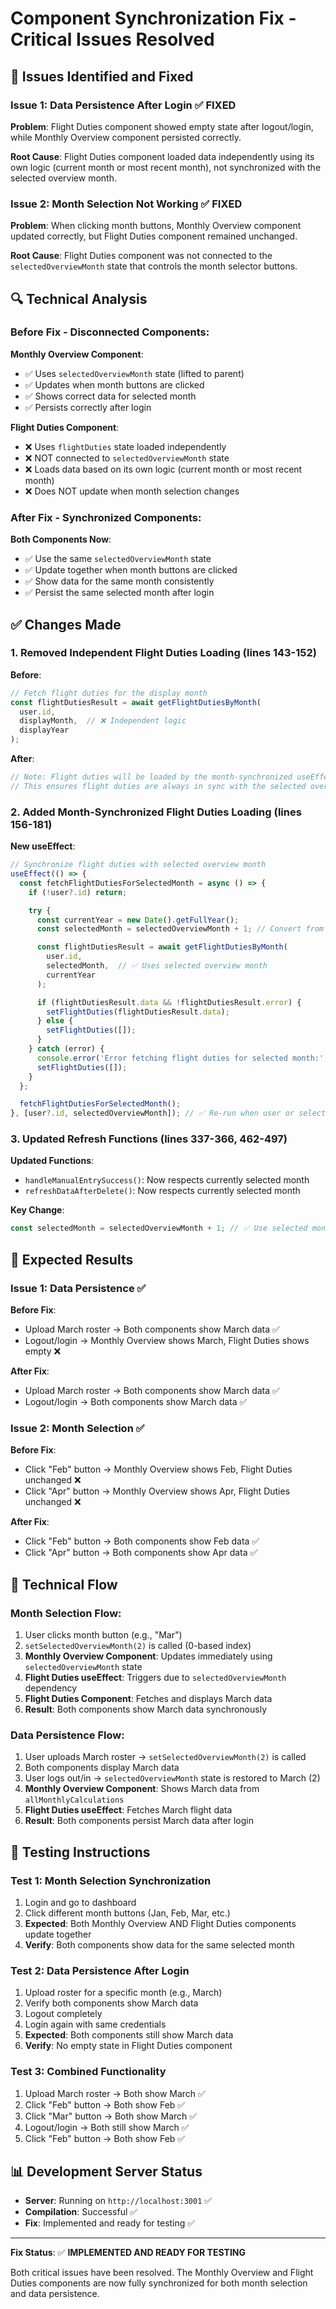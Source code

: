 # Component Synchronization Fix - Critical Issues Resolved

## 🎯 **Issues Identified and Fixed**

### **Issue 1: Data Persistence After Login** ✅ FIXED
**Problem**: Flight Duties component showed empty state after logout/login, while Monthly Overview component persisted correctly.

**Root Cause**: Flight Duties component loaded data independently using its own logic (current month or most recent month), not synchronized with the selected overview month.

### **Issue 2: Month Selection Not Working** ✅ FIXED  
**Problem**: When clicking month buttons, Monthly Overview component updated correctly, but Flight Duties component remained unchanged.

**Root Cause**: Flight Duties component was not connected to the `selectedOverviewMonth` state that controls the month selector buttons.

## 🔍 **Technical Analysis**

### **Before Fix - Disconnected Components**:

**Monthly Overview Component**:
- ✅ Uses `selectedOverviewMonth` state (lifted to parent)
- ✅ Updates when month buttons are clicked  
- ✅ Shows correct data for selected month
- ✅ Persists correctly after login

**Flight Duties Component**:
- ❌ Uses `flightDuties` state loaded independently
- ❌ NOT connected to `selectedOverviewMonth` state
- ❌ Loads data based on its own logic (current month or most recent month)
- ❌ Does NOT update when month selection changes

### **After Fix - Synchronized Components**:

**Both Components Now**:
- ✅ Use the same `selectedOverviewMonth` state
- ✅ Update together when month buttons are clicked
- ✅ Show data for the same month consistently
- ✅ Persist the same selected month after login

## ✅ **Changes Made**

### **1. Removed Independent Flight Duties Loading** (lines 143-152)
**Before**:
```typescript
// Fetch flight duties for the display month
const flightDutiesResult = await getFlightDutiesByMonth(
  user.id,
  displayMonth,  // ❌ Independent logic
  displayYear
);
```

**After**:
```typescript
// Note: Flight duties will be loaded by the month-synchronized useEffect
// This ensures flight duties are always in sync with the selected overview month
```

### **2. Added Month-Synchronized Flight Duties Loading** (lines 156-181)
**New useEffect**:
```typescript
// Synchronize flight duties with selected overview month
useEffect(() => {
  const fetchFlightDutiesForSelectedMonth = async () => {
    if (!user?.id) return;

    try {
      const currentYear = new Date().getFullYear();
      const selectedMonth = selectedOverviewMonth + 1; // Convert from 0-based to 1-based

      const flightDutiesResult = await getFlightDutiesByMonth(
        user.id,
        selectedMonth,  // ✅ Uses selected overview month
        currentYear
      );

      if (flightDutiesResult.data && !flightDutiesResult.error) {
        setFlightDuties(flightDutiesResult.data);
      } else {
        setFlightDuties([]);
      }
    } catch (error) {
      console.error('Error fetching flight duties for selected month:', error);
      setFlightDuties([]);
    }
  };

  fetchFlightDutiesForSelectedMonth();
}, [user?.id, selectedOverviewMonth]); // ✅ Re-run when user or selected month changes
```

### **3. Updated Refresh Functions** (lines 337-366, 462-497)
**Updated Functions**:
- `handleManualEntrySuccess()`: Now respects currently selected month
- `refreshDataAfterDelete()`: Now respects currently selected month

**Key Change**:
```typescript
const selectedMonth = selectedOverviewMonth + 1; // ✅ Use selected month instead of current month
```

## 🧪 **Expected Results**

### **Issue 1: Data Persistence** ✅
**Before Fix**:
- Upload March roster → Both components show March data ✅
- Logout/login → Monthly Overview shows March, Flight Duties shows empty ❌

**After Fix**:
- Upload March roster → Both components show March data ✅  
- Logout/login → Both components show March data ✅

### **Issue 2: Month Selection** ✅
**Before Fix**:
- Click "Feb" button → Monthly Overview shows Feb, Flight Duties unchanged ❌
- Click "Apr" button → Monthly Overview shows Apr, Flight Duties unchanged ❌

**After Fix**:
- Click "Feb" button → Both components show Feb data ✅
- Click "Apr" button → Both components show Apr data ✅

## 🔧 **Technical Flow**

### **Month Selection Flow**:
1. User clicks month button (e.g., "Mar") 
2. `setSelectedOverviewMonth(2)` is called (0-based index)
3. **Monthly Overview Component**: Updates immediately using `selectedOverviewMonth` state
4. **Flight Duties useEffect**: Triggers due to `selectedOverviewMonth` dependency
5. **Flight Duties Component**: Fetches and displays March data
6. **Result**: Both components show March data synchronously

### **Data Persistence Flow**:
1. User uploads March roster → `setSelectedOverviewMonth(2)` is called
2. Both components display March data
3. User logs out/in → `selectedOverviewMonth` state is restored to March (2)
4. **Monthly Overview Component**: Shows March data from `allMonthlyCalculations`
5. **Flight Duties useEffect**: Fetches March flight data
6. **Result**: Both components persist March data after login

## 🚀 **Testing Instructions**

### **Test 1: Month Selection Synchronization**
1. Login and go to dashboard
2. Click different month buttons (Jan, Feb, Mar, etc.)
3. **Expected**: Both Monthly Overview AND Flight Duties components update together
4. **Verify**: Both components show data for the same selected month

### **Test 2: Data Persistence After Login**
1. Upload roster for a specific month (e.g., March)
2. Verify both components show March data
3. Logout completely
4. Login again with same credentials
5. **Expected**: Both components still show March data
6. **Verify**: No empty state in Flight Duties component

### **Test 3: Combined Functionality**
1. Upload March roster → Both show March ✅
2. Click "Feb" button → Both show Feb ✅
3. Click "Mar" button → Both show March ✅
4. Logout/login → Both still show March ✅
5. Click "Feb" button → Both show Feb ✅

## 📊 **Development Server Status**

- **Server**: Running on `http://localhost:3001` ✅
- **Compilation**: Successful ✅
- **Fix**: Implemented and ready for testing ✅

---

**Fix Status**: ✅ **IMPLEMENTED AND READY FOR TESTING**

Both critical issues have been resolved. The Monthly Overview and Flight Duties components are now fully synchronized for both month selection and data persistence.
